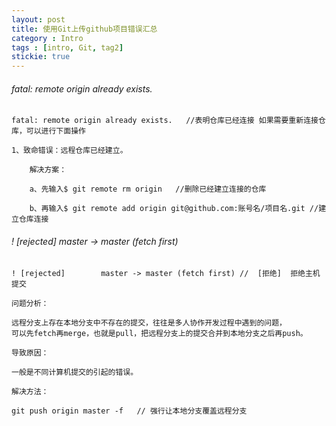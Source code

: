 ```yaml
---
layout: post
title: 使用Git上传github项目错误汇总
category : Intro
tags : [intro, Git, tag2]
stickie: true
---
```


###### fatal: remote origin already exists.   

	fatal: remote origin already exists.   //表明仓库已经连接 如果需要重新连接仓库，可以进行下面操作

	1、致命错误：远程仓库已经建立。  

		解决方案：

		a、先输入$ git remote rm origin   //删除已经建立连接的仓库

		b、再输入$ git remote add origin git@github.com:账号名/项目名.git //建立仓库连接


######  ! [rejected]        master -> master (fetch first)

	! [rejected]        master -> master (fetch first) //  [拒绝]  拒绝主机提交

	问题分析：

	远程分支上存在本地分支中不存在的提交，往往是多人协作开发过程中遇到的问题，
	可以先fetch再merge，也就是pull，把远程分支上的提交合并到本地分支之后再push。

	导致原因：

	一般是不同计算机提交的引起的错误。

	解决方法：

	git push origin master -f   // 强行让本地分支覆盖远程分支

